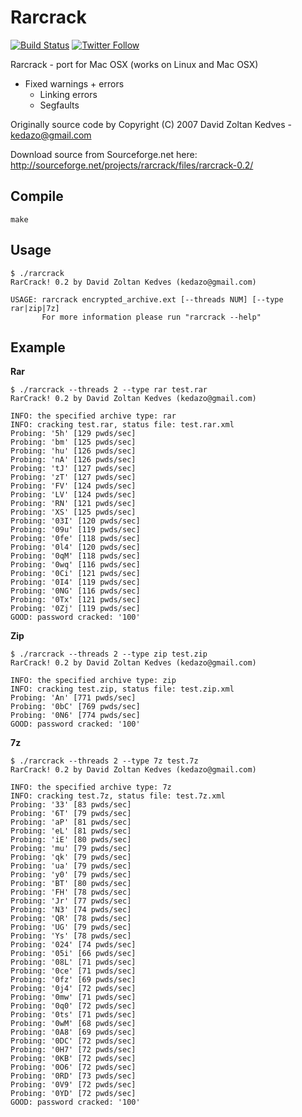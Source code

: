 # Rarcrack 

[![Build Status](https://travis-ci.org/jaredsburrows/rarcrack.svg?branch=master)](https://travis-ci.org/jaredsburrows/rarcrack)
[![Twitter Follow](https://img.shields.io/twitter/follow/jaredsburrows.svg?style=social)](https://twitter.com/jaredsburrows)

Rarcrack - port for Mac OSX (works on Linux and Mac OSX)

 - Fixed warnings + errors
   - Linking errors
   - Segfaults

Originally source code by Copyright (C) 2007 David Zoltan Kedves - kedazo@gmail.com

Download source from Sourceforge.net here: http://sourceforge.net/projects/rarcrack/files/rarcrack-0.2/


## Compile

    make

## Usage

	$ ./rarcrack 
	RarCrack! 0.2 by David Zoltan Kedves (kedazo@gmail.com)

	USAGE: rarcrack encrypted_archive.ext [--threads NUM] [--type rar|zip|7z]
	       For more information please run "rarcrack --help"

## Example

 **Rar**

	$ ./rarcrack --threads 2 --type rar test.rar 
	RarCrack! 0.2 by David Zoltan Kedves (kedazo@gmail.com)
	
	INFO: the specified archive type: rar
	INFO: cracking test.rar, status file: test.rar.xml
	Probing: '5h' [129 pwds/sec]
	Probing: 'bm' [125 pwds/sec]
	Probing: 'hu' [126 pwds/sec]
	Probing: 'nA' [126 pwds/sec]
	Probing: 'tJ' [127 pwds/sec]
	Probing: 'zT' [127 pwds/sec]
	Probing: 'FV' [124 pwds/sec]
	Probing: 'LV' [124 pwds/sec]
	Probing: 'RN' [121 pwds/sec]
	Probing: 'XS' [125 pwds/sec]
	Probing: '03I' [120 pwds/sec]
	Probing: '09u' [119 pwds/sec]
	Probing: '0fe' [118 pwds/sec]
	Probing: '0l4' [120 pwds/sec]
	Probing: '0qM' [118 pwds/sec]
	Probing: '0wq' [116 pwds/sec]
	Probing: '0Ci' [121 pwds/sec]
	Probing: '0I4' [119 pwds/sec]
	Probing: '0NG' [116 pwds/sec]
	Probing: '0Tx' [121 pwds/sec]
	Probing: '0Zj' [119 pwds/sec]
	GOOD: password cracked: '100'

 **Zip**

	$ ./rarcrack --threads 2 --type zip test.zip
	RarCrack! 0.2 by David Zoltan Kedves (kedazo@gmail.com)
	
	INFO: the specified archive type: zip
	INFO: cracking test.zip, status file: test.zip.xml
	Probing: 'An' [771 pwds/sec]
	Probing: '0bC' [769 pwds/sec]
	Probing: '0N6' [774 pwds/sec]
	GOOD: password cracked: '100'
	
 **7z**
 
	$ ./rarcrack --threads 2 --type 7z test.7z 
	RarCrack! 0.2 by David Zoltan Kedves (kedazo@gmail.com)
	
	INFO: the specified archive type: 7z
	INFO: cracking test.7z, status file: test.7z.xml
	Probing: '33' [83 pwds/sec]
	Probing: '6T' [79 pwds/sec]
	Probing: 'aP' [81 pwds/sec]
	Probing: 'eL' [81 pwds/sec]
	Probing: 'iE' [80 pwds/sec]
	Probing: 'mu' [79 pwds/sec]
	Probing: 'qk' [79 pwds/sec]
	Probing: 'ua' [79 pwds/sec]
	Probing: 'y0' [79 pwds/sec]
	Probing: 'BT' [80 pwds/sec]
	Probing: 'FH' [78 pwds/sec]
	Probing: 'Jr' [77 pwds/sec]
	Probing: 'N3' [74 pwds/sec]
	Probing: 'QR' [78 pwds/sec]
	Probing: 'UG' [79 pwds/sec]
	Probing: 'Ys' [78 pwds/sec]
	Probing: '024' [74 pwds/sec]
	Probing: '05i' [66 pwds/sec]
	Probing: '08L' [71 pwds/sec]
	Probing: '0ce' [71 pwds/sec]
	Probing: '0fz' [69 pwds/sec]
	Probing: '0j4' [72 pwds/sec]
	Probing: '0mw' [71 pwds/sec]
	Probing: '0q0' [72 pwds/sec]
	Probing: '0ts' [71 pwds/sec]
	Probing: '0wM' [68 pwds/sec]
	Probing: '0A8' [69 pwds/sec]
	Probing: '0DC' [72 pwds/sec]
	Probing: '0H7' [72 pwds/sec]
	Probing: '0KB' [72 pwds/sec]
	Probing: '0O6' [72 pwds/sec]
	Probing: '0RD' [73 pwds/sec]
	Probing: '0V9' [72 pwds/sec]
	Probing: '0YD' [72 pwds/sec]
	GOOD: password cracked: '100'

